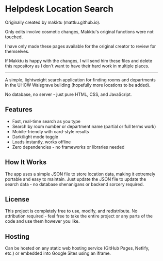 # Helpdesk Location Search

Originally created by makktu (mattku.github.io).

Only edits involve cosmetic changes, Makktu's original functions were not touched.

I have only made these pages available for the original creator to review for themselves.

If Makktu is happy with the changes, I will send him these files and delete this repository as I don't want to have their hard work in multiple places.
_________________________________________________

A simple, lightweight search application for finding rooms and departments in the UHCW Walsgrave building (hopefully more locations to be added).

No database, no server - just pure HTML, CSS, and JavaScript.

## Features

- Fast, real-time search as you type
- Search by room number or department name (partial or full terms work)
- Mobile-friendly with card-style results
- Dark/light mode toggle
- Loads instantly, works offline
- Zero dependencies - no frameworks or libraries needed

## How It Works

The app uses a simple JSON file to store location data, making it extremely portable and easy to maintain. Just update the JSON file to update the search data - no database shenanigans or backend sorcery required.

## License

This project is completely free to use, modify, and redistribute. No attribution required - feel free to take the entire project or any parts of the code and use them however you like.

## Hosting

Can be hosted on any static web hosting service (GitHub Pages, Netlify, etc.) or embedded into Google Sites using an iframe.
